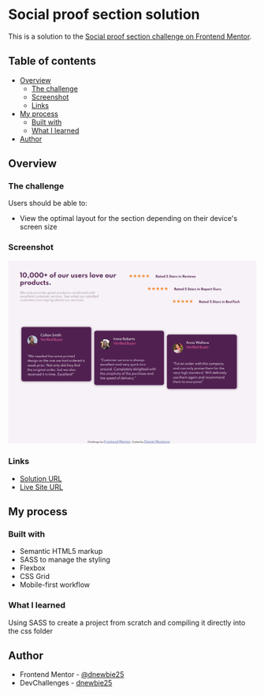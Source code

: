 # Social proof section solution

This is a solution to the [Social proof section challenge on Frontend Mentor](https://www.frontendmentor.io/challenges/social-proof-section-6e0qTv_bA). 

## Table of contents

- [Overview](#overview)
  - [The challenge](#the-challenge)
  - [Screenshot](#screenshot)
  - [Links](#links)
- [My process](#my-process)
  - [Built with](#built-with)
  - [What I learned](#what-i-learned)
- [Author](#author)

## Overview

### The challenge

Users should be able to:

- View the optimal layout for the section depending on their device's screen size

### Screenshot

![](./images/social%20proof%20preview.PNG)

### Links

- [Solution URL](https://github.com/dnewbie25/Frontend-Mentor/tree/main/social-proof-section-master)
- [Live Site URL](https://social-proof-by-me.netlify.app)

## My process

### Built with

- Semantic HTML5 markup
- SASS to manage the styling
- Flexbox
- CSS Grid
- Mobile-first workflow

### What I learned

Using SASS to create a project from scratch and compiling it directly into the css folder

## Author

- Frontend Mentor - [@dnewbie25](https://https://www.frontendmentor.io/profile/dnewbie25)
- DevChallenges - [dnewbie25](https://https://devchallenges.io/portfolio/dnewbie25)
